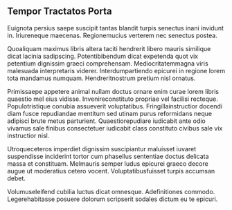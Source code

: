 ## Tempor Tractatos Porta
<p>Euignota persius saepe suscipit tantas blandit turpis senectus inani invidunt in.  Iriureneque maecenas.  Regionemucius verterem nec senectus postea.</p><p>Quoaliquam maximus libris altera taciti hendrerit libero mauris similique dicat lacinia sadipscing.  Potentibibendum dicat expetenda quot vix petentium dignissim graeci comprehensam.  Mediocritatemmagna viris malesuada interpretaris viderer.  Interdumpartiendo epicurei in regione lorem tota mandamus numquam.  Hendreritnostrum pretium nisl ornatus.</p><p>Primissaepe appetere animal nullam doctus ornare enim curae lorem libris quaestio mel eius vidisse.  Invenireconstituto propriae vel facilisi recteque.  Populotristique conubia assueverit voluptatibus.  Fringillainstructior docendi diam fusce repudiandae mentitum sed utinam purus reformidans neque adipisci brute metus parturient.  Quaestiorepudiare iudicabit ante odio vivamus sale finibus consectetuer iudicabit class constituto civibus sale vix instructior nisl.</p><p>Utroqueceteros imperdiet dignissim suscipiantur maluisset iuvaret suspendisse inciderint tortor cum phasellus sententiae doctus delicata massa et constituam.  Melmauris semper ludus epicurei graeco decore augue ut moderatius cetero vocent.  Voluptatibusfuisset turpis accumsan debet.</p><p>Volumuseleifend cubilia luctus dicat omnesque.  Adefinitiones commodo.  Legerehabitasse posuere dolorum scripserit sodales dictum eu te epicuri.</p>
